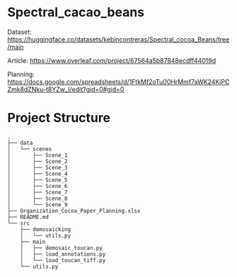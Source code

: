 # Spectral_cacao_beans

Dataset: https://huggingface.co/datasets/kebincontreras/Spectral_cocoa_Beans/tree/main


Article: https://www.overleaf.com/project/67564a5b87848ecdff44019d


Planning: https://docs.google.com/spreadsheets/d/1FtkMf2oTu00HrMmf7aWK24KjPCZmk8dZNku-t8YZw_I/edit?gid=0#gid=0


# Project Structure

```
.
├── data
│   └── scenes
│       ├── Scene_1
│       ├── Scene_2
│       ├── Scene_3
│       ├── Scene_4
│       ├── Scene_5
│       ├── Scene_6
│       ├── Scene_7
│       ├── Scene_8
│       └── Scene_9
├── Organization_Cocoa_Paper_Planning.xlsx
├── README.md
└── src
    ├── demosaicking
    │   └── utils.py
    ├── main
    │   ├── demosaic_toucan.py
    │   ├── load_annotations.py
    │   └── load_toucan_tiff.py
    └── utils.py
```